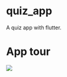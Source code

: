 # quiz_app

A quiz app with flutter.

# App tour
![](https://github.com/Ziad-Hegazy/quiz-app/appTour.gif)
